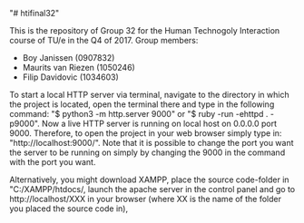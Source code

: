 "# htifinal32"

This is the repository of Group 32 for the Human Technogoly Interaction course of TU/e in the Q4 of 2017.
Group members:
- Boy Janissen (0907832)
- Maurits van Riezen (1050246)
- Filip Davidovic (1034603)

To start a local HTTP server via terminal, navigate to the directory in which the project is located, open the terminal there and type in the following command: "$ python3 -m http.server 9000" or "$ ruby -run -ehttpd . -p9000".
Now a live HTTP server is running on local host on 0.0.0.0 port 9000. Therefore, to open the project in your web browser simply type in: "http://localhost:9000/".
Note that it is possible to change the port you want the server to be running on simply by changing the 9000 in the command with the port you want.

Alternatively, you might download XAMPP, place the source code-folder in "C:/XAMPP/htdocs/, launch the apache server in the control panel and go to http://localhost/XXX in your browser (where XX is the name of the folder you placed the source code in),
